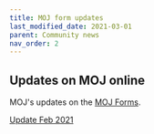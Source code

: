 ```yaml
---
title: MOJ form updates
last_modified_date: 2021-03-01
parent: Community news
nav_order: 2
---
```

## Updates on MOJ online

MOJ's updates on the [MOJ Forms](https://moj-forms.service.justice.gov.uk/).

[Update Feb 2021 ](/x-gov-form-community/MOJ-form-updates/moj-forms-update-1)

